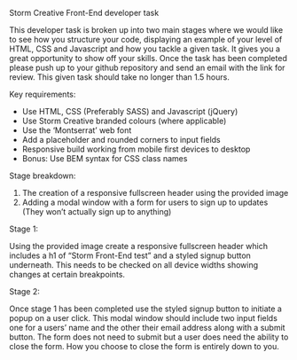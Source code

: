 Storm Creative Front-End developer task
 
This developer task is broken up into two main stages where we would like to see how you structure your code, displaying an example of your level of HTML, CSS and Javascript and how you tackle a given task. It gives you a great opportunity to show off your skills. Once the task has been completed please push up to your github repository and send an email with the link for review. This given task should take no longer than 1.5 hours.
 
Key requirements:

-	Use HTML, CSS (Preferably SASS) and Javascript (jQuery)
-	Use Storm Creative branded colours (where applicable)
-	Use the ‘Montserrat’ web font
-	Add a placeholder and rounded corners to input fields
-	Responsive build working from mobile first devices to desktop
-	Bonus: Use BEM syntax for CSS class names
 
Stage breakdown:

1.	The creation of a responsive fullscreen header using the provided image
2.	Adding a modal window with a form for users to sign up to updates (They won’t actually sign up to anything)
 
Stage 1:
 
Using the provided image create a responsive fullscreen header which includes a h1 of “Storm Front-End test” and a styled signup button underneath. This needs to be checked on all device widths showing changes at certain breakpoints.
 
Stage 2:
 
Once stage 1 has been completed use the styled signup button to initiate a popup on a user click. This modal window should include two input fields one for a users’ name and the other their email address along with a submit button. The form does not need to submit but a user does need the ability to close the form. How you choose to close the form is entirely down to you.
